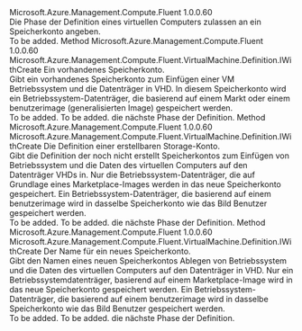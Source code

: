 <Type Name="IWithStorageAccount" FullName="Microsoft.Azure.Management.Compute.Fluent.VirtualMachine.Definition.IWithStorageAccount">
  <TypeSignature Language="C#" Value="public interface IWithStorageAccount" />
  <TypeSignature Language="ILAsm" Value=".class public interface auto ansi abstract IWithStorageAccount" />
  <TypeSignature Language="DocId" Value="T:Microsoft.Azure.Management.Compute.Fluent.VirtualMachine.Definition.IWithStorageAccount" />
  <TypeSignature Language="VB.NET" Value="Public Interface IWithStorageAccount" />
  <TypeSignature Language="F#" Value="type IWithStorageAccount = interface" />
  <AssemblyInfo>
    <AssemblyName>Microsoft.Azure.Management.Compute.Fluent</AssemblyName>
    <AssemblyVersion>1.0.0.60</AssemblyVersion>
  </AssemblyInfo>
  <Interfaces />
  <Docs>
    <summary>
            Die Phase der Definition eines virtuellen Computers zulassen an ein Speicherkonto angeben.
            </summary>
    <remarks>To be added.</remarks>
  </Docs>
  <Members>
    <Member MemberName="WithExistingStorageAccount">
      <MemberSignature Language="C#" Value="public Microsoft.Azure.Management.Compute.Fluent.VirtualMachine.Definition.IWithCreate WithExistingStorageAccount (Microsoft.Azure.Management.Storage.Fluent.IStorageAccount storageAccount);" />
      <MemberSignature Language="ILAsm" Value=".method public hidebysig newslot virtual instance class Microsoft.Azure.Management.Compute.Fluent.VirtualMachine.Definition.IWithCreate WithExistingStorageAccount(class Microsoft.Azure.Management.Storage.Fluent.IStorageAccount storageAccount) cil managed" />
      <MemberSignature Language="DocId" Value="M:Microsoft.Azure.Management.Compute.Fluent.VirtualMachine.Definition.IWithStorageAccount.WithExistingStorageAccount(Microsoft.Azure.Management.Storage.Fluent.IStorageAccount)" />
      <MemberSignature Language="VB.NET" Value="Public Function WithExistingStorageAccount (storageAccount As IStorageAccount) As IWithCreate" />
      <MemberSignature Language="F#" Value="abstract member WithExistingStorageAccount : Microsoft.Azure.Management.Storage.Fluent.IStorageAccount -&gt; Microsoft.Azure.Management.Compute.Fluent.VirtualMachine.Definition.IWithCreate" Usage="iWithStorageAccount.WithExistingStorageAccount storageAccount" />
      <MemberType>Method</MemberType>
      <AssemblyInfo>
        <AssemblyName>Microsoft.Azure.Management.Compute.Fluent</AssemblyName>
        <AssemblyVersion>1.0.0.60</AssemblyVersion>
      </AssemblyInfo>
      <ReturnValue>
        <ReturnType>Microsoft.Azure.Management.Compute.Fluent.VirtualMachine.Definition.IWithCreate</ReturnType>
      </ReturnValue>
      <Parameters>
        <Parameter Name="storageAccount" Type="Microsoft.Azure.Management.Storage.Fluent.IStorageAccount" />
      </Parameters>
      <Docs>
        <param name="storageAccount">Ein vorhandenes Speicherkonto.</param>
        <summary>
            Gibt ein vorhandenes Speicherkonto zum Einfügen einer VM Betriebssystem und die Datenträger in VHD.
            In diesem Speicherkonto wird ein Betriebssystem-Datenträger, die basierend auf einem Markt oder einem benutzerimage (generalisierten Image) gespeichert werden.
            </summary>
        <returns>To be added.</returns>
        <remarks>To be added.</remarks>
        <return>die nächste Phase der Definition.</return>
      </Docs>
    </Member>
    <Member MemberName="WithNewStorageAccount">
      <MemberSignature Language="C#" Value="public Microsoft.Azure.Management.Compute.Fluent.VirtualMachine.Definition.IWithCreate WithNewStorageAccount (Microsoft.Azure.Management.ResourceManager.Fluent.Core.ResourceActions.ICreatable&lt;Microsoft.Azure.Management.Storage.Fluent.IStorageAccount&gt; creatable);" />
      <MemberSignature Language="ILAsm" Value=".method public hidebysig newslot virtual instance class Microsoft.Azure.Management.Compute.Fluent.VirtualMachine.Definition.IWithCreate WithNewStorageAccount(class Microsoft.Azure.Management.ResourceManager.Fluent.Core.ResourceActions.ICreatable`1&lt;class Microsoft.Azure.Management.Storage.Fluent.IStorageAccount&gt; creatable) cil managed" />
      <MemberSignature Language="DocId" Value="M:Microsoft.Azure.Management.Compute.Fluent.VirtualMachine.Definition.IWithStorageAccount.WithNewStorageAccount(Microsoft.Azure.Management.ResourceManager.Fluent.Core.ResourceActions.ICreatable{Microsoft.Azure.Management.Storage.Fluent.IStorageAccount})" />
      <MemberSignature Language="VB.NET" Value="Public Function WithNewStorageAccount (creatable As ICreatable(Of IStorageAccount)) As IWithCreate" />
      <MemberSignature Language="F#" Value="abstract member WithNewStorageAccount : Microsoft.Azure.Management.ResourceManager.Fluent.Core.ResourceActions.ICreatable&lt;Microsoft.Azure.Management.Storage.Fluent.IStorageAccount&gt; -&gt; Microsoft.Azure.Management.Compute.Fluent.VirtualMachine.Definition.IWithCreate" Usage="iWithStorageAccount.WithNewStorageAccount creatable" />
      <MemberType>Method</MemberType>
      <AssemblyInfo>
        <AssemblyName>Microsoft.Azure.Management.Compute.Fluent</AssemblyName>
        <AssemblyVersion>1.0.0.60</AssemblyVersion>
      </AssemblyInfo>
      <ReturnValue>
        <ReturnType>Microsoft.Azure.Management.Compute.Fluent.VirtualMachine.Definition.IWithCreate</ReturnType>
      </ReturnValue>
      <Parameters>
        <Parameter Name="creatable" Type="Microsoft.Azure.Management.ResourceManager.Fluent.Core.ResourceActions.ICreatable&lt;Microsoft.Azure.Management.Storage.Fluent.IStorageAccount&gt;" />
      </Parameters>
      <Docs>
        <param name="creatable">Die Definition einer erstellbaren Storage-Konto.</param>
        <summary>
            Gibt die Definition der noch nicht erstellt Speicherkontos zum Einfügen von Betriebssystem und die Daten des virtuellen Computers auf den Datenträger VHDs in.
            Nur die Betriebssystem-Datenträger, die auf Grundlage eines Marketplace-Images werden in das neue Speicherkonto gespeichert.
            Ein Betriebssystem-Datenträger, die basierend auf einem benutzerimage wird in dasselbe Speicherkonto wie das Bild Benutzer gespeichert werden.
            </summary>
        <returns>To be added.</returns>
        <remarks>To be added.</remarks>
        <return>die nächste Phase der Definition.</return>
      </Docs>
    </Member>
    <Member MemberName="WithNewStorageAccount">
      <MemberSignature Language="C#" Value="public Microsoft.Azure.Management.Compute.Fluent.VirtualMachine.Definition.IWithCreate WithNewStorageAccount (string name);" />
      <MemberSignature Language="ILAsm" Value=".method public hidebysig newslot virtual instance class Microsoft.Azure.Management.Compute.Fluent.VirtualMachine.Definition.IWithCreate WithNewStorageAccount(string name) cil managed" />
      <MemberSignature Language="DocId" Value="M:Microsoft.Azure.Management.Compute.Fluent.VirtualMachine.Definition.IWithStorageAccount.WithNewStorageAccount(System.String)" />
      <MemberSignature Language="VB.NET" Value="Public Function WithNewStorageAccount (name As String) As IWithCreate" />
      <MemberSignature Language="F#" Value="abstract member WithNewStorageAccount : string -&gt; Microsoft.Azure.Management.Compute.Fluent.VirtualMachine.Definition.IWithCreate" Usage="iWithStorageAccount.WithNewStorageAccount name" />
      <MemberType>Method</MemberType>
      <AssemblyInfo>
        <AssemblyName>Microsoft.Azure.Management.Compute.Fluent</AssemblyName>
        <AssemblyVersion>1.0.0.60</AssemblyVersion>
      </AssemblyInfo>
      <ReturnValue>
        <ReturnType>Microsoft.Azure.Management.Compute.Fluent.VirtualMachine.Definition.IWithCreate</ReturnType>
      </ReturnValue>
      <Parameters>
        <Parameter Name="name" Type="System.String" />
      </Parameters>
      <Docs>
        <param name="name">Der Name für ein neues Speicherkonto.</param>
        <summary>
            Gibt den Namen eines neuen Speicherkontos Ablegen von Betriebssystem und die Daten des virtuellen Computers auf den Datenträger in VHD.
            Nur ein Betriebssystemdatenträger, basierend auf einem Marketplace-Image wird in das neue Speicherkonto gespeichert werden.
            Ein Betriebssystem-Datenträger, die basierend auf einem benutzerimage wird in dasselbe Speicherkonto wie das Bild Benutzer gespeichert werden.
            </summary>
        <returns>To be added.</returns>
        <remarks>To be added.</remarks>
        <return>die nächste Phase der Definition.</return>
      </Docs>
    </Member>
  </Members>
</Type>